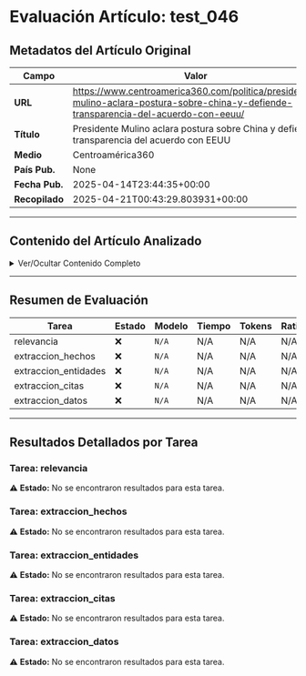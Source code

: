 # Evaluación Artículo: test_046

## Metadatos del Artículo Original

| Campo          | Valor                                      |
|----------------|--------------------------------------------|
| **URL**        | https://www.centroamerica360.com/politica/presidente-mulino-aclara-postura-sobre-china-y-defiende-transparencia-del-acuerdo-con-eeuu/           |
| **Título**     | Presidente Mulino aclara postura sobre China y defiende transparencia del acuerdo con EEUU       |
| **Medio**      | Centroamérica360         |
| **País Pub.**  | None |
| **Fecha Pub.** | 2025-04-14T23:44:35+00:00 |
| **Recopilado** | 2025-04-21T00:43:29.803931+00:00 |

---

## Contenido del Artículo Analizado

<details>
<summary>Ver/Ocultar Contenido Completo</summary>

```text
En una un entrevista concedida CON TVN, el presidente de Panamá, José Raúl Mulino, abordó temas clave de la agenda nacional e internacional, entre ellos, la visita del secretario de Defensa de Estados Unidos, Pete Hegseth, y el polémico memorándum de entendimiento firmado entre ambos países.
Mulino fue claro al señalar que existe una aparente contradicción en los discursos del funcionario estadounidense, según dónde se encuentre. “Pareciera que hay 2 versiones: una cuando habla en Panamá y otra cuando habla en Estados Unidos”, comentó, subrayando que Panamá ha mantenido una postura coherente sobre el contenido del documento.
El presidente enfatizó que el memorándum está disponible públicamente en el sitio web del gobierno, y que cualquier ciudadano puede revisarlo para confirmar que no se contemplan las interpretaciones que algunos sectores han sugerido. “La reunión con él fue a puerta cerrada, buena, de mucho entendimiento. Me dijo algo muy claro: ‘Yo no vine aquí a enredar tu política’. Y yo le respondí: ‘Bueno, hace rato que ya la enredaste’”, relató con un toque de ironía.
#NoticiasTVN El presidente, José Raúl Mulino aclaró que nunca ha sido pro Donald Trump y dijo lo siguiente:
“Soy amigo de Estados Unidos, no tengo complejos con el país. Me encanta ir a EEUU… es el Tratado de Neutralidad, en la condición N°5, que plantea la posibilidad de… pic.twitter.com/RmuTXS0EzX
— TVN Noticias (@tvnnoticias) April 14, 2025
Mulino también reveló que durante el encuentro aprovechó para preguntar directamente sobre las preocupaciones estadounidenses respecto a China: “¿Qué es lo que ustedes saben que no nos dicen sobre China? Porque no se puede simplemente hablar por hablar. Si hay indicios graves o pruebas de injerencia china, yo agradecería que me lo digan. Pero nunca me dicen nada concreto”, expresó.
Según Mulino, Hegseth reconoció que, más que una amenaza real, se trata de una percepción, aunque advirtió que esa percepción tiene un fuerte impacto en la imagen del país.
#NoticiasTVN Respecto a la transacción comercial de los puertos Balboa y Cristóbal, el mandatario panameño, expresó que no se ha cerrado y recordó que el cambio de control de propiedad de una concesión en el país, debe ser aprobado por el gobierno nacional, por lo que se enterará… pic.twitter.com/9FDKftuQhj
— TVN Noticias (@tvnnoticias) April 14, 2025
Sobre los señalamientos de Hegseth en relación al comunismo chino y su supuesta influencia en Panamá, el mandatario panameño fue tajante: “Eso no me lo dijo a mí. Hablamos de la presencia china, que data de más de un siglo. Colaboraron en la construcción del Canal, forman una comunidad significativa. No tenemos problemas con los chinos, ni ellos con nosotros”.
#NoticiasTVN El jefe de Estado, José Raúl Mulino, recalcó que no hay tropas estadounidenses en Panamá, pero dijo que con el reciente acuerdo pactado con Estados Unidos, habrá movilizaciones que el país necesita y en su momento se informarán. “No es que ustedes van a ver aviones… pic.twitter.com/8n03YLMjTq
— TVN Noticias (@tvnnoticias) April 14, 2025
Además, el jefe del Ejecutivo abordó otros asuntos como la situación de los puertos y diversos temas políticos en desarrollo, dejando claro que su administración apuesta por la transparencia y el diálogo, aun en medio de tensiones geopolíticas.
```
</details>

---

## Resumen de Evaluación

| Tarea | Estado | Modelo | Tiempo | Tokens | Ratio |
|-------|--------|--------|--------|--------|-------|
| relevancia | ❌ | `N/A` | N/A | N/A | N/A |
| extraccion_hechos | ❌ | `N/A` | N/A | N/A | N/A |
| extraccion_entidades | ❌ | `N/A` | N/A | N/A | N/A |
| extraccion_citas | ❌ | `N/A` | N/A | N/A | N/A |
| extraccion_datos | ❌ | `N/A` | N/A | N/A | N/A |

---

## Resultados Detallados por Tarea

### Tarea: relevancia

⚠️ **Estado:** No se encontraron resultados para esta tarea.


### Tarea: extraccion_hechos

⚠️ **Estado:** No se encontraron resultados para esta tarea.


### Tarea: extraccion_entidades

⚠️ **Estado:** No se encontraron resultados para esta tarea.


### Tarea: extraccion_citas

⚠️ **Estado:** No se encontraron resultados para esta tarea.


### Tarea: extraccion_datos

⚠️ **Estado:** No se encontraron resultados para esta tarea.
